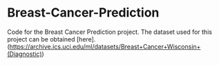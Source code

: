 # Breast-Cancer-Prediction

Code for the Breast Cancer Prediction project. The dataset used for this project can be obtained [here].(https://archive.ics.uci.edu/ml/datasets/Breast+Cancer+Wisconsin+(Diagnostic))

